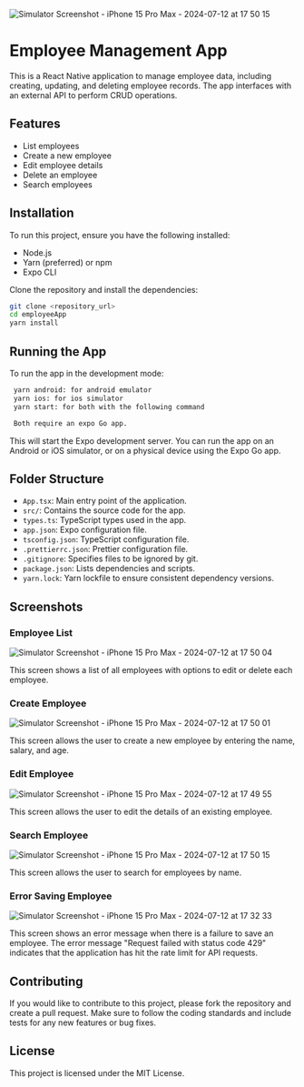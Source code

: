 ![Simulator Screenshot - iPhone 15 Pro Max - 2024-07-12 at 17 50 15](https://github.com/user-attachments/assets/b71b32d7-e07b-4611-9ca2-b8f05ff2ff20)
# Employee Management App

This is a React Native application to manage employee data, including creating, updating, and deleting employee records. The app interfaces with an external API to perform CRUD operations.

## Features

- List employees
- Create a new employee
- Edit employee details
- Delete an employee
- Search employees

## Installation

To run this project, ensure you have the following installed:

- Node.js
- Yarn (preferred) or npm
- Expo CLI

Clone the repository and install the dependencies:

```bash
git clone <repository_url>
cd employeeApp
yarn install
```

## Running the App

To run the app in the development mode:

```bash
 yarn android: for android emulator
 yarn ios: for ios simulator
 yarn start: for both with the following command

 Both require an expo Go app.
```

This will start the Expo development server. You can run the app on an Android or iOS simulator, or on a physical device using the Expo Go app.

## Folder Structure

- `App.tsx`: Main entry point of the application.
- `src/`: Contains the source code for the app.
- `types.ts`: TypeScript types used in the app.
- `app.json`: Expo configuration file.
- `tsconfig.json`: TypeScript configuration file.
- `.prettierrc.json`: Prettier configuration file.
- `.gitignore`: Specifies files to be ignored by git.
- `package.json`: Lists dependencies and scripts.
- `yarn.lock`: Yarn lockfile to ensure consistent dependency versions.

## Screenshots

### Employee List


![Simulator Screenshot - iPhone 15 Pro Max - 2024-07-12 at 17 50 04](https://github.com/user-attachments/assets/8857902b-b81b-40e4-9ca4-05c3d11ad32a)

This screen shows a list of all employees with options to edit or delete each employee.

### Create Employee
![Simulator Screenshot - iPhone 15 Pro Max - 2024-07-12 at 17 50 01](https://github.com/user-attachments/assets/482bcc27-0cf0-4067-bd2b-a08458dca9d5)


This screen allows the user to create a new employee by entering the name, salary, and age.

### Edit Employee
![Simulator Screenshot - iPhone 15 Pro Max - 2024-07-12 at 17 49 55](https://github.com/user-attachments/assets/3dc449fa-1df4-47a1-b971-441511b9862f)


This screen allows the user to edit the details of an existing employee.

### Search Employee
![Simulator Screenshot - iPhone 15 Pro Max - 2024-07-12 at 17 50 15](https://github.com/user-attachments/assets/914a2eb1-bf37-44bd-a1d3-3ff59cf6be05)


This screen allows the user to search for employees by name.

### Error Saving Employee
![Simulator Screenshot - iPhone 15 Pro Max - 2024-07-12 at 17 32 33](https://github.com/user-attachments/assets/f63e07c8-6046-4cfd-91d2-a1b0716007c3)


This screen shows an error message when there is a failure to save an employee. The error message "Request failed with status code 429" indicates that the application has hit the rate limit for API requests.

## Contributing

If you would like to contribute to this project, please fork the repository and create a pull request. Make sure to follow the coding standards and include tests for any new features or bug fixes.

## License

This project is licensed under the MIT License.

